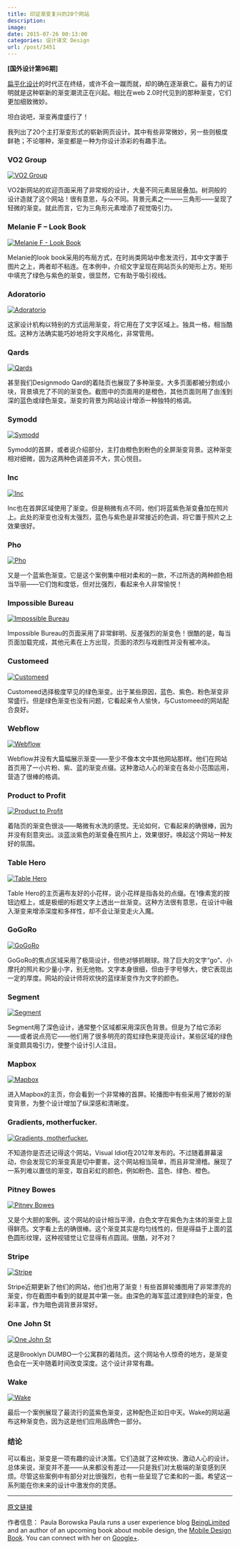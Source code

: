 ```yaml
---
title: 印证渐变复兴的20个网站
description: 
image: 
date: 2015-07-26 00:13:00
categories: 设计译文 Design
url: /post/3451
---
```


**[国外设计第96期]**

[扁平化设计](http://designmodo.com/flat-design-principles/)的时代正在终结，或许不会一蹴而就，却的确在逐渐衰亡。最有力的证明就是这种崭新的渐变潮流正在兴起。相比在web 2.0时代见到的那种渐变，它们更加细致微妙。

坦白说吧，渐变再度盛行了！

我列出了20个主打渐变形式的崭新网页设计。其中有些非常微妙，另一些则极度鲜艳；不论哪种，渐变都是一种为你设计添彩的有趣手法。

### VO2 Group

[![VO2 Group](http://designmodo.com/wp-content/uploads/2015/07/1.jpg)](http://vo2-group.com/en)

VO2新网站的欢迎页面采用了非常规的设计，大量不同元素层层叠加。树洞般的设计造就了这个网站！很有意思，与众不同。背景元素之一——三角形——呈现了轻微的渐变。就此而言，它为三角形元素增添了视觉吸引力。

### Melanie F – Look Book

[![Melanie F - Look Book](http://designmodo.com/wp-content/uploads/2015/07/2.jpg)](http://melanie-f.com/en/)

Melanie的look book采用的布局方式，在时尚类网站中愈发流行，其中文字置于图片之上，两者却不粘连。在本例中，介绍文字呈现在网站页头的矩形上方。矩形中填充了绿色与紫色的渐变，很显然，它有助于吸引视线。

### Adoratorio

[![Adoratorio](http://designmodo.com/wp-content/uploads/2015/07/3.jpg)](http://www.adoratorio.com/)

这家设计机构以特别的方式运用渐变，将它用在了文字区域上。独具一格，相当酷炫。这种方法确实能巧妙地将文字风格化，非常管用。

### Qards

[![Qards](http://designmodo.com/wp-content/uploads/2015/07/4.jpg)](http://designmodo.com/qards/)

甚至我们Designmodo Qard的着陆页也展现了多种渐变。大多页面都被分割成小块，背景填充了不同的渐变色。截图中的页面用的是橙色，其他页面则用了由浅到深的蓝色或绿色渐变。渐变的背景为网站设计增添一种独特的格调。

### Symodd

[![Symodd](http://designmodo.com/wp-content/uploads/2015/07/5.jpg)](http://www.symodd.com/)

Symodd的首屏，或者说介绍部分，主打由橙色到粉色的全屏渐变背景。这种渐变相对细微，因为这两种色调差异不大，赏心悦目。

### Inc

[![Inc](http://designmodo.com/wp-content/uploads/2015/07/6.jpg)](https://sendtoinc.com/)

Inc也在首屏区域使用了渐变。但是稍微有点不同，他们将蓝紫色渐变叠加在照片上。此处的渐变也没有太强烈，蓝色与紫色是非常接近的色调，将它置于照片之上效果很好。

### Pho

[![Pho](http://designmodo.com/wp-content/uploads/2015/07/7.jpg)](http://pho.madebysource.com/)

又是一个蓝紫色渐变。它是这个案例集中相对柔和的一款，不过所选的两种颜色相当华丽——它们饱和度低，但对比强烈，看起来令人非常愉悦！

### Impossible Bureau

[![Impossible Bureau](http://designmodo.com/wp-content/uploads/2015/07/8.jpg)](http://www.impossible-bureau.com/)

Impossible Bureau的页面采用了非常鲜明、反差强烈的渐变色！很酷的是，每当页面加载完成，其他元素在上方出现，页面的浓烈与戏剧性并没有被冲淡。

### Customeed

[![Customeed](http://designmodo.com/wp-content/uploads/2015/07/9.jpg)](https://www.customeed.com/)

Customeed选择极度罕见的绿色渐变。出于某些原因，蓝色、紫色、粉色渐变非常盛行。但是绿色渐变也没有问题，它看起来令人愉快，与Customeed的网站配合良好。

### Webflow

[![Webflow](http://designmodo.com/wp-content/uploads/2015/07/10.jpg)](https://webflow.com/)

Webflow并没有大篇幅展示渐变——至少不像本文中其他网站那样。他们在网站首页用了一小片粉、紫、蓝的渐变点缀。这种激动人心的渐变在各处小范围运用，营造了很棒的格调。

### Product to Profit

[![Product to Profit](http://designmodo.com/wp-content/uploads/2015/07/11.jpg)](https://masterclass.bumpsale.co/)

着陆页的渐变色很淡——略微有水洗的感觉。无论如何，它看起来的确很棒，因为并没有刻意突出。淡蓝淡紫色的渐变叠在照片上，效果很好。唤起这个网站一种友好的氛围。

### Table Hero

[![Table Hero](http://designmodo.com/wp-content/uploads/2015/07/12.jpg)](http://tablehero.com/)

Table Hero的主页遍布友好的小花样，说小花样是指各处的点缀。在1像素宽的按钮边框上，或是极细的标题文字上透出一丝渐变。这种方法很有意思，在设计中融入渐变来增添深度和多样性，却不会让渐变走火入魔。

### GoGoRo

[![GoGoRo](http://designmodo.com/wp-content/uploads/2015/07/13.jpg)](http://www.gogoro.com)

GoGoRo的焦点区域采用了极简设计，但绝对够抓眼球。除了巨大的文字“go”、小摩托的照片和少量小字，别无他物。文字本身很细，但由于字号够大，使它表现出一定的厚度。网站的设计师将欢快的蓝绿渐变作为文字的颜色。

### Segment

[![Segment](http://designmodo.com/wp-content/uploads/2015/07/14.jpg)](https://segment.com/redshift)

Segment用了深色设计，通常整个区域都采用深灰色背景。但是为了给它添彩——或者说点亮它——他们用了很多明亮的霓虹绿色来提亮设计。某些区域的绿色渐变颇具吸引力，使整个设计引人注目。

### Mapbox

[![Mapbox](http://designmodo.com/wp-content/uploads/2015/07/15.jpg)](https://www.mapbox.com/)

进入Mapbox的主页，你会看到一个非常棒的首屏。轮播图中有些采用了微妙的渐变背景，为整个设计增加了纵深感和清晰度。

### Gradients, motherfucker.

[![Gradients, motherfucker.](http://designmodo.com/wp-content/uploads/2015/07/16.jpg)](http://gradientsmotherfucker.com/)

不知道你是否还记得这个网站，Visual Idiot在2012年发布的。不过随着屏幕滚动，你会发现它的渐变真是切中要害。这个网站相当简单，而且非常滑稽。展现了一系列难以置信的渐变，取自彩虹的颜色，例如粉色、蓝色、绿色、橙色。

### Pitney Bowes

[![Pitney Bowes](http://designmodo.com/wp-content/uploads/2015/07/17.jpg)](http://www.pitneybowes.com/us)

又是个大胆的案例。这个网站的设计相当平滑，白色文字在紫色为主体的渐变上显得鲜亮。文字看上去的确很棒。这个渐变其实是均匀线性的，但是得益于上面的蓝色圆形纹理，这种视错觉让它显得有点圆润。很酷，对不对？

### Stripe

[![Stripe](http://designmodo.com/wp-content/uploads/2015/07/18.jpg)](https://stripe.com/)

Stripe近期更新了他们的网站，他们也用了渐变！有些首屏轮播图用了非常漂亮的渐变，你在截图中看到的就是其中第一张。由深色的海军蓝过渡到绿色的渐变，色彩丰富，作为暗色调背景非常好。

### One John St

[![One John St](http://designmodo.com/wp-content/uploads/2015/07/19.jpg)](http://onejohnst.com/)

这是Brooklyn DUMBO一个公寓群的着陆页。这个网站令人惊奇的地方，是渐变色会在一天中随着时间改变深度。这个设计非常有趣。

### Wake

[![Wake](http://designmodo.com/wp-content/uploads/2015/07/20.jpg)](http://wake.io/)

最后一个案例展现了最流行的蓝紫色渐变，这种配色正如日中天。Wake的网站遍布这种渐变色，因为这是他们应用品牌色一部分。

### 结论

可以看出，渐变是一项有趣的设计决策。它们造就了这种欢快、激动人心的设计。总体来说，渐变并不差——从来都没有差过——只是我们对太极端的渐变感到厌烦。尽管这些案例中有部分对比很强烈，也有一些呈现了它柔和的一面。希望这一系列能在你未来的设计中激发你的灵感。

---

[原文链接](http://designmodo.com/websites-gradients/)

作者信息：
Paula Borowska
Paula runs a user experience blog [BeingLimited](http://beinglimited.com/) and an author of an upcoming book about mobile design, the [Mobile Design Book](http://www.mobiledesignbook.com/). You can connect with her on [Google+](https://plus.google.com/+PaulaBorowska?rel=author).